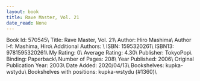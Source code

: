 ```yaml
---
layout: book
title: Rave Master, Vol. 21
date_read: None
---
```


Book Id: 570545\ 
Title: Rave Master, Vol. 21\ 
Author: Hiro Mashima\ 
Author l-f: Mashima, Hiro\ 
Additional Authors: \ 
ISBN: 1595320261\ 
ISBN13: 9781595320261\ 
My Rating: 0\ 
Average Rating: 4.30\ 
Publisher: TokyoPop\ 
Binding: Paperback\ 
Number of Pages: 208\ 
Year Published: 2006\ 
Original Publication Year: 2003\ 
Date Added: 2020/04/13\ 
Bookshelves: kupka-wstydu\ 
Bookshelves with positions: kupka-wstydu (#1360)\ 

